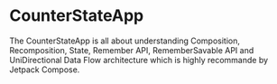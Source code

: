 # CounterStateApp
The CounterStateApp is all about understanding Composition, Recomposition, State, Remember API, RememberSavable API and UniDirectional Data Flow architecture which is highly recommande by Jetpack Compose.
